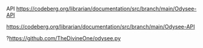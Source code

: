
API
https://codeberg.org/librarian/documentation/src/branch/main/Odysee-API

https://codeberg.org/librarian/documentation/src/branch/main/Odysee-API


?https://github.com/TheDivineOne/odysee.py